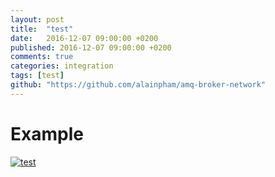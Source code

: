 ```yaml
---
layout: post
title:  "test"
date:   2016-12-07 09:00:00 +0200
published: 2016-12-07 09:00:00 +0200
comments: true
categories: integration
tags: [test]
github: "https://github.com/alainpham/amq-broker-network"
---
```




# Example
<a href="/assets/images/{{page.id}}/top.jpg"> <img
	class="center-block img-responsive"
	src="/assets/images/{{page.id}}/top.jpg" alt="test"/></a>
